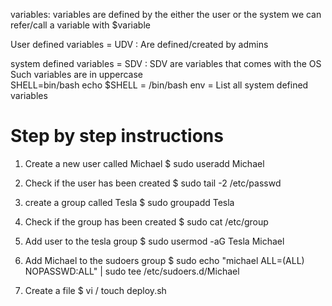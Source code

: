 variables:
variables are defined by the either the user or the system 
we can refer/call a variable with $variable 


User defined variables   = UDV  : 
 Are defined/created by admins 

system defined variables   = SDV  : 
  SDV are variables that comes with the OS  
  Such variables are in uppercase  
  SHELL=bin/bash
  echo $SHELL  = /bin/bash
  env = List all system defined variables  


  Step by step instructions 
=============================

1. Create a new user called Michael 
$ sudo useradd Michael 

2. Check if the user has been created 
$ sudo tail -2 /etc/passwd

3. create a group called Tesla 
$ sudo groupadd Tesla 

4. Check if the group has been created 
$ sudo cat /etc/group

5. Add user to the tesla group 
$ sudo usermod -aG Tesla Michael 

6. Add Michael to the sudoers group 
$ sudo echo "michael ALL=(ALL) NOPASSWD:ALL" | sudo tee /etc/sudoers.d/Michael

7. Create a file
$ vi / touch deploy.sh 